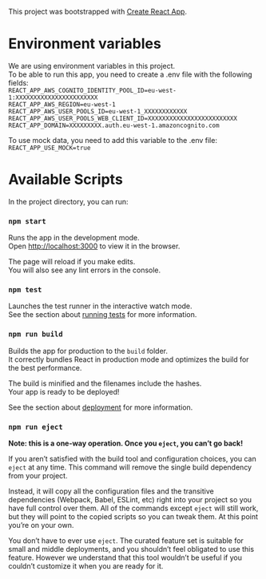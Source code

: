 This project was bootstrapped with [Create React App](https://github.com/facebook/create-react-app).

# Environment variables

We are using environment variables in this project.<br>
To be able to run this app, you need to create a .env file with the following fields:<br>
`REACT_APP_AWS_COGNITO_IDENTITY_POOL_ID=eu-west-1:XXXXXXXXXXXXXXXXXXXXXXX`<br>
`REACT_APP_AWS_REGION=eu-west-1`<br>
`REACT_APP_AWS_USER_POOLS_ID=eu-west-1_XXXXXXXXXXXX`<br>
`REACT_APP_AWS_USER_POOLS_WEB_CLIENT_ID=XXXXXXXXXXXXXXXXXXXXXXXXX`<br>
`REACT_APP_DOMAIN=XXXXXXXXX.auth.eu-west-1.amazoncognito.com`<br>

To use mock data, you need to add this variable to the .env file:<br>
`REACT_APP_USE_MOCK=true`

# Available Scripts

In the project directory, you can run:

### `npm start`

Runs the app in the development mode.<br>
Open [http://localhost:3000](http://localhost:3000) to view it in the browser.

The page will reload if you make edits.<br>
You will also see any lint errors in the console.

### `npm test`

Launches the test runner in the interactive watch mode.<br>
See the section about [running tests](https://facebook.github.io/create-react-app/docs/running-tests) for more information.

### `npm run build`

Builds the app for production to the `build` folder.<br>
It correctly bundles React in production mode and optimizes the build for the best performance.

The build is minified and the filenames include the hashes.<br>
Your app is ready to be deployed!

See the section about [deployment](https://facebook.github.io/create-react-app/docs/deployment) for more information.

### `npm run eject`

**Note: this is a one-way operation. Once you `eject`, you can’t go back!**

If you aren’t satisfied with the build tool and configuration choices, you can `eject` at any time. This command will remove the single build dependency from your project.

Instead, it will copy all the configuration files and the transitive dependencies (Webpack, Babel, ESLint, etc) right into your project so you have full control over them. All of the commands except `eject` will still work, but they will point to the copied scripts so you can tweak them. At this point you’re on your own.

You don’t have to ever use `eject`. The curated feature set is suitable for small and middle deployments, and you shouldn’t feel obligated to use this feature. However we understand that this tool wouldn’t be useful if you couldn’t customize it when you are ready for it.
